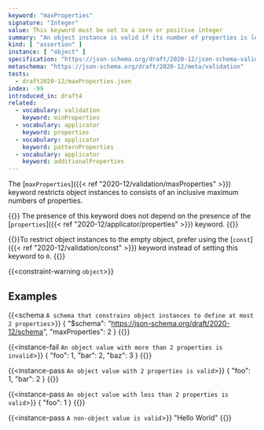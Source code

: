 ```yaml
---
keyword: "maxProperties"
signature: "Integer"
value: This keyword must be set to a zero or positive integer
summary: "An object instance is valid if its number of properties is less than, or equal to, the value of this keyword."
kind: [ "assertion" ]
instance: [ "object" ]
specification: "https://json-schema.org/draft/2020-12/json-schema-validation.html#section-6.5.1"
metaschema: "https://json-schema.org/draft/2020-12/meta/validation"
tests:
  - draft2020-12/maxProperties.json
index: -99
introduced_in: draft4
related:
  - vocabulary: validation
    keyword: minProperties
  - vocabulary: applicator
    keyword: properties
  - vocabulary: applicator
    keyword: patternProperties
  - vocabulary: applicator
    keyword: additionalProperties
---
```


The [`maxProperties`]({{< ref "2020-12/validation/maxProperties" >}}) keyword restricts object instances to consists of an
inclusive maximum numbers of properties.

{{<common-pitfall>}} The presence of this keyword does not depend on the
presence of the [`properties`]({{< ref "2020-12/applicator/properties" >}})
keyword.  {{</common-pitfall>}}

{{<best-practice>}}To restrict object instances to the empty object, prefer
using the [`const`]({{< ref "2020-12/validation/const" >}}) keyword instead of
setting this keyword to `0`. {{</best-practice>}}

{{<constraint-warning `object`>}}

## Examples

{{<schema `A schema that constrains object instances to define at most 2 properties`>}}
{
  "$schema": "https://json-schema.org/draft/2020-12/schema",
  "maxProperties": 2
}
{{</schema>}}

{{<instance-fail `An object value with more than 2 properties is invalid`>}}
{ "foo": 1, "bar": 2, "baz": 3 }
{{</instance-fail>}}

{{<instance-pass `An object value with 2 properties is valid`>}}
{ "foo": 1, "bar": 2 }
{{</instance-pass>}}

{{<instance-pass `An object value with less than 2 properties is valid`>}}
{ "foo": 1 }
{{</instance-pass>}}

{{<instance-pass `A non-object value is valid`>}}
"Hello World"
{{</instance-pass>}}
